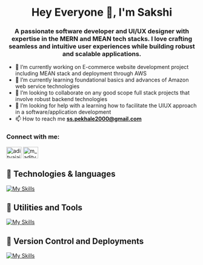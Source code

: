 
<h1 align="center">Hey Everyone 👋, I'm Sakshi </h1>
<h3 align="center">A passionate software developer and UI/UX designer with expertise in the MERN and MEAN tech stacks. I love crafting seamless and intuitive user experiences while building robust and scalable applications.</h3>






- 🔭 I’m currently working on E-commerce website development project including MEAN stack and deployment through AWS 
- 🌱 I’m currently learning foundational basics and advances of Amazon web service technologies
- 👯 I’m looking to collaborate on any good scope full stack projects that involve robust backend technologies
- 🤔 I’m looking for help with a learning how to facilitate the UIUX approach in a software/application development
- 📫 How to reach me **ss.pekhale2000@gmail.com**

<h3 align="left">Connect with me:</h3>
<p align="left">
<a href="https://linkedin.com/in/sakshi-pekale/" target="blank"><img align="center" src="https://raw.githubusercontent.com/rahuldkjain/github-profile-readme-generator/master/src/images/icons/Social/linked-in-alt.svg" alt="adityajaiswal7" height="30" width="40" /></a>
<a href="https://instagram.com/sakshipekhale_05" target="blank"><img align="center" src="https://raw.githubusercontent.com/rahuldkjain/github-profile-readme-generator/master/src/images/icons/Social/instagram.svg" alt="m_aditya_jaiswal" height="30" width="40" /></a>


## 🚀 Technologies & languages
  [![My Skills](https://skillicons.dev/icons?i=python,java,cpp,html,css,bootstrap,react,angular,django,nodejs,expressjs,javascript,typescript,mongodb,mysql,postman&perline=8)](https://skillicons.dev)
## 🚀 Utilities and Tools
  [![My Skills](https://skillicons.dev/icons?i=visualstudio,selenium,figma,autocad)](https://skillicons.dev)
## 🚀 Version Control and Deployments
  [![My Skills](https://skillicons.dev/icons?i=git,github,bash,aws,heroku,gcp)](https://skillicons.dev)
